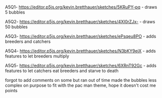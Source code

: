 A5Q1- https://editor.p5js.org/kevin.bretthauer/sketches/5KRuPY-pq - draws 5 bubbles

A5Q2- https://editor.p5js.org/kevin.bretthauer/sketches/4XI0rZJx- - draws 50 bubbles

A5Q3- https://editor.p5js.org/kevin.bretthauer/sketches/ePsqeu8PO - adds breeders and catchers

A5Q4- https://editor.p5js.org/kevin.bretthauer/sketches/N3bKY9ejX - adds features to let breeders multiply

A5Q5- https://editor.p5js.org/kevin.bretthauer/sketches/6XRnT92Gc - adds features to let catchers eat breeders and starve to death

forgot to add comments on some but ran out of time
made the bubbles less complex on purpose to fit with the pac man theme, hope it doesn't cost me points
